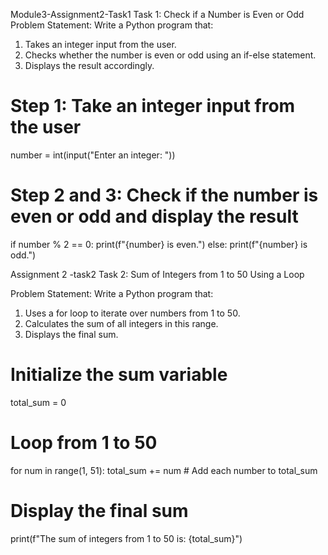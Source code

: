 Module3-Assignment2-Task1
Task 1: Check if a Number is Even or Odd
Problem Statement:  Write a Python program that:
1. 	Takes an integer input from the user.
2. 	Checks whether the number is even or odd using an if-else statement.
3. 	Displays the result accordingly.

# Step 1: Take an integer input from the user
number = int(input("Enter an integer: "))

# Step 2 and 3: Check if the number is even or odd and display the result
if number % 2 == 0:
    print(f"{number} is even.")
else:
    print(f"{number} is odd.")

   Assignment 2 -task2
   Task 2: Sum of Integers from 1 to 50 Using a Loop
 
Problem Statement: Write a Python program that:
1.   Uses a for loop to iterate over numbers from 1 to 50.
2.   Calculates the sum of all integers in this range.
3.   Displays the final sum.

   
   #  Initialize the sum variable
total_sum = 0

# Loop  from 1 to 50
for num in range(1, 51):
    total_sum += num  # Add each number to total_sum

#  Display the final sum
print(f"The sum of integers from 1 to 50 is: {total_sum}")

